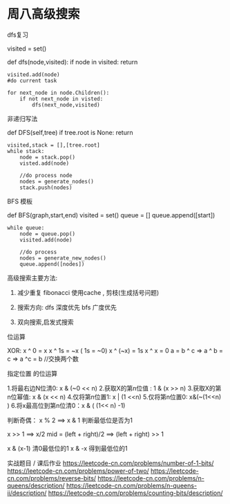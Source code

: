 # 周八高级搜索

dfs复习 

visited = set()

def dfs(node,visited):
	if node in visited:
		return
	
	visited.add(node)
	#do current task
	
	for next_node in node.Children():
		if not next_node in visted:
			dfs(next_node,visited)
			
非递归写法 

def DFS(self,tree)
	if tree.root is None:
		return
		
	visited,stack = [],[tree.root]
	while stack:
		node = stack.pop()
		visted.add(node)
			
		//do process node
		nodes = generate_nodes()
		stack.push(nodes)

BFS 模板

def BFS(graph,start,end)
	visited = set()
	queue = []
	queue.append([start])
	
	while queue:
		node = queue.pop()
		visited.add(node)
		
		//do process
		nodes = generate_new_nodes()
		queue.append([nodes])
		

			
高级搜索主要方法:
1. 减少重复 fibonacci 使用cache , 剪枝(生成括号问题)
2. 搜索方向:
	dfs 深度优先 
	bfs 广度优先
	
3. 双向搜索,启发式搜索


位运算

XOR:
x ^ 0 = x
x ^ 1s = ~x  ( 1s = ~0)
x ^ (~x) = 1s
x ^ x = 0
a = b ^ c => a ^ b = c => a ^c = b    //交换两个数

指定位置 的位运算

1.将最右边N位清0:  x & (~0 << n)
2.获取X的第n位值 : 1 & (x >> n)
3.获取X的第n位幂值: x & (x << n)
4.仅将第n位置1: x | (1 <<n)
5.仅将第n位置0: x&(~(1<<n)  )
6.将x最高位到第n位清0：x & ( (1<< n) -1)

判断奇偶：
x % 2 ==> x & 1    判断最低位是否为1

x >> 1 ==> x/2
mid = (left + right)/2  ==> (left + right) >> 1

x & (x-1)  清0最低位的1
x & -x 得到最低位的1


实战题目 / 课后作业
https://leetcode-cn.com/problems/number-of-1-bits/
https://leetcode-cn.com/problems/power-of-two/
https://leetcode-cn.com/problems/reverse-bits/
https://leetcode-cn.com/problems/n-queens/description/
https://leetcode-cn.com/problems/n-queens-ii/description/
https://leetcode-cn.com/problems/counting-bits/description/